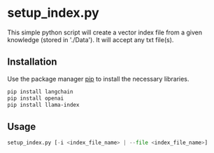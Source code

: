 # setup_index.py

This simple python script will create a vector index file from a given knowledge (stored in './Data'). It will accept any txt file(s).

## Installation

Use the package manager [pip](https://pip.pypa.io/en/stable/) to install the necessary libraries.

```bash
pip install langchain
pip install openai
pip install llama-index
```

## Usage

```python
setup_index.py [-i <index_file_name> | --file <index_file_name>]
```
